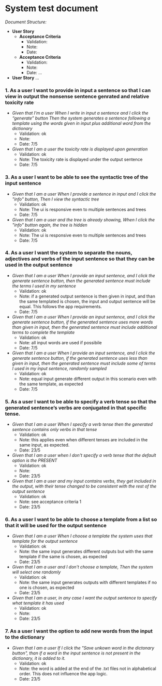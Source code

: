 # System test document

*Document Structure:*
- **User Story**
    - **Acceptance Criteria**
        - Validation:
		- Note:
		- Date:
    - **Acceptance Criteria**
        - Validation:
		- Note:
		- Date:
    ...
- **User Story**
    ...


### **1. As a user I want to provide in input a sentence so that I can view in output the nonsense sentence genrated and relative toxicity rate**
- *Given that I’m a user When I write in input a sentence and I click the “generate” button Then the system generates a sentence following a template using the words given in input plus additional word from the dictionary*
	- Validation: ok
	- Note: 
	- Date: 7/5
- *Given that I am a user the toxicity rate is displayed upon generation*
	- Validation: ok
	- Note: The toxicity rate is displayed under the output sentence
	- Date: 7/5
		
### **3. As a user I want to be able to see the syntactic tree of the input sentence**
- *Given that I am a user When I provide a sentence in input and I click the "info" button, Then I view the syntactic tree*
	- Validation: ok
	- Note: The ui is responsive even to multiple sentences and trees
	- Date: 7/5
- *Given that I am a user and the tree is already showing, When I click the "info" button again, the tree is hidden*
	- Validation: ok
	- Note: The ui is responsive even to multiple sentences and trees
	- Date: 7/5
	
### **4. As a user I want the system to separate the nouns, adjectives and verbs of the input sentence so that they can be used in the output sentence**
- *Given that I am a user When I provide an input sentence, and I click the generate sentence button, then the generated sentence must include the terms I used in my sentence*
	- Validation: ok
	- Note: if a generated output sentence is then given in input, and than the same templated is chosen, the input and output sentence will be equal. This follows the app requirements.
	- Date: 7/5
- *Given that I am a user When I provide an input sentence, and I click the generate sentence button, if the generated sentence uses more words than given in input, then the generated sentence must include additional terms to complete the template*
	- Validation: ok
	- Note: all input words are used if possibile
	- Date: 7/5
- *Given that I am a user When I provide an input sentence, and I click the generate sentence button, if the generated sentence uses less than given in input, then the generated sentence must include some of terms I used in my input sentence, randomly sampled*
	- Validation: ok
	- Note: equal input generate different output in this scenario even with the same template, as expected
	- Date: 7/5
	
### **5. As a user I want to be able to specify a verb tense so that the generated sentence’s verbs are conjugated in that specific tense.**
- *Given that I am a user When I specify a verb tense then the generated sentence contains only verbs in that tense*
	- Validation: ok
	- Note: this applies even when different tenses are included in the same input, as expected.
	- Date: 23/5
- *Given that I am a user when I don't specify a verb tense that the default option is the PRESENT*
	- Validation: ok
	- Note:
	- Date: 23/5
- *Given that I am a user and my input contains verbs, they get included in the output, with their tense changed to be consistent with the rest of the output sentence*
	- Validation: ok
	- Note: see acceptance criteria 1
	- Date: 23/5

### **6. As a user I want to be able to choose a template from a list so that it will be used for the output sentence**
- *Given that I am a user When I choose a template the system uses that template for the output sentence*
	- Validation: ok
	- Note: the same input generates different outputs but with the same template if the same is chosen, as expected 
	- Date: 23/5
- *Given that I am a user and I don't choose a template, Then the system will select one randomly*
	- Validation: ok
	- Note: the same input generates outputs with different templates if no one is chosen, as expected
	- Date: 23/5
- *Given that I am a user, in any case I want the output sentence to specify what template it has used*
	- Validation: ok
	- Note: 
	- Date: 23/5	
	
### **7. As a user I want the option to add new words from the input to the dictionary**
- *Given that I am a user If I click the "Save unkown word in the dictonary button", than if a word in the input sentence is not present in the dictionary, it is added to it.*
	- Validation: ok
	- Note: the word is added at the end of the .txt files not in alphabetical order. This does not influence the app logic.
	- Date: 23/5
